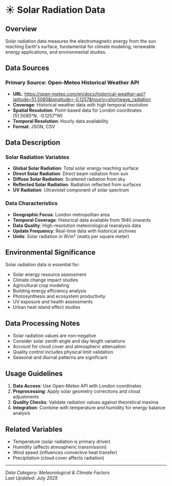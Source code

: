 # ☀️ Solar Radiation Data

## Overview
Solar radiation data measures the electromagnetic energy from the sun reaching Earth's surface, fundamental for climate modeling, renewable energy applications, and environmental studies.

## Data Sources

### Primary Source: Open-Meteo Historical Weather API
- **URL**: https://open-meteo.com/en/docs/historical-weather-api?latitude=51.5085&longitude=-0.1257&hourly=shortwave_radiation
- **Coverage**: Historical weather data with high temporal resolution
- **Spatial Resolution**: Point-based data for London coordinates (51.5085°N, -0.1257°W)
- **Temporal Resolution**: Hourly data availability
- **Format**: JSON, CSV

## Data Description

### Solar Radiation Variables
- **Global Solar Radiation**: Total solar energy reaching surface
- **Direct Solar Radiation**: Direct beam radiation from sun
- **Diffuse Solar Radiation**: Scattered radiation from sky
- **Reflected Solar Radiation**: Radiation reflected from surfaces
- **UV Radiation**: Ultraviolet component of solar spectrum

### Data Characteristics
- **Geographic Focus**: London metropolitan area
- **Temporal Coverage**: Historical data available from 1940 onwards
- **Data Quality**: High-resolution meteorological reanalysis data
- **Update Frequency**: Real-time data with historical archives
- **Units**: Solar radiation in W/m² (watts per square meter)

## Environmental Significance
Solar radiation data is essential for:
- Solar energy resource assessment
- Climate change impact studies
- Agricultural crop modeling
- Building energy efficiency analysis
- Photosynthesis and ecosystem productivity
- UV exposure and health assessments
- Urban heat island effect studies

## Data Processing Notes
- Solar radiation values are non-negative
- Consider solar zenith angle and day length variations
- Account for cloud cover and atmospheric attenuation
- Quality control includes physical limit validation
- Seasonal and diurnal patterns are significant

## Usage Guidelines
1. **Data Access**: Use Open-Meteo API with London coordinates
2. **Preprocessing**: Apply solar geometry corrections and cloud adjustments
3. **Quality Checks**: Validate radiation values against theoretical maxima
4. **Integration**: Combine with temperature and humidity for energy balance analysis

## Related Variables
- Temperature (solar radiation is primary driver)
- Humidity (affects atmospheric transmission)
- Wind speed (influences convective heat transfer)
- Precipitation (cloud cover affects radiation)

---
*Data Category: Meteorological & Climate Factors*  
*Last Updated: July 2025* 